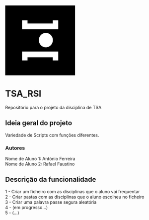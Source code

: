 ![alt text](Imagens/image.png)
# TSA_RSI
Repositório para o projeto da disciplina de TSA

## Ideia geral do projeto
Variedade de Scripts com funções diferentes.

### Autores
Nome de Aluno 1: António Ferreira <br />
Nome de Aluno 2: Rafael Faustino

## Descrição da funcionalidade
1 - Criar um ficheiro com as disciplinas que o aluno vai frequentar <br />
2 - Criar pastas com as disciplinas que o aluno escolheu no ficheiro <br />
3 - Criar uma palavra passe segura aleatória <br />
4 - (em progresso...) <br />
5 - (...)
